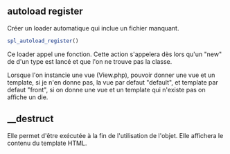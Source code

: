 ## autoload register

Créer un loader automatique qui inclue un fichier manquant.

```PHP
spl_autoload_register()
```

Ce loader appel une fonction. Cette action s'appelera dès lors qu'un "new" de d'un type est lancé et que l'on ne trouve pas la classe.

Lorsque l'on instancie une vue (View.php), pouvoir donner une vue et un template, si je n'en donne pas, la vue par defaut "default", et template par defaut "front", si on donne une vue et un template qui n'existe pas on affiche un die.

## __destruct

Elle permet d'être exécutée à la fin de l'utilisation de l'objet. Elle affichera le contenu du template HTML.
